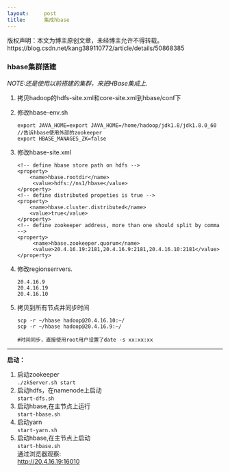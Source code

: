 ```yaml
---
layout:     post
title:      集成hbase
---
```

<div id="article_content" class="article_content clearfix csdn-tracking-statistics" data-pid="blog" data-mod="popu_307" data-dsm="post">
								<div class="article-copyright">
					版权声明：本文为博主原创文章，未经博主允许不得转载。					https://blog.csdn.net/kang389110772/article/details/50868385				</div>
								            <div id="content_views" class="markdown_views prism-atom-one-dark">
							<!-- flowchart 箭头图标 勿删 -->
							<svg xmlns="http://www.w3.org/2000/svg" style="display: none;"><path stroke-linecap="round" d="M5,0 0,2.5 5,5z" id="raphael-marker-block" style="-webkit-tap-highlight-color: rgba(0, 0, 0, 0);"></path></svg>
							<h3 id="hbase集群搭建">hbase集群搭建</h3>

<p><em>NOTE:还是使用以前搭建的集群，来把HBase集成上.</em>  </p>

<ol>
<li><p>拷贝hadoop的hdfs-site.xml和core-site.xml到hbase/conf下  </p></li>
<li><p>修改hbase-env.sh</p>

<pre class="prettyprint"><code class=" hljs rust"><span class="hljs-keyword">export</span> JAVA_HOME=<span class="hljs-keyword">export</span> JAVA_HOME=/home/hadoop/jdk1.<span class="hljs-number">8</span>/jdk1.<span class="hljs-number">8.0_60</span>
<span class="hljs-comment">//告诉hbase使用外部的zookeeper</span>
<span class="hljs-keyword">export</span> HBASE_MANAGES_ZK=<span class="hljs-keyword">false</span></code></pre></li>
<li><p>修改hbase-site.xml</p>

<pre class="prettyprint"><code class=" hljs xml"><span class="hljs-comment">&lt;!-- define hbase store path on hdfs --&gt;</span>
<span class="hljs-tag">&lt;<span class="hljs-title">property</span>&gt;</span>
    <span class="hljs-tag">&lt;<span class="hljs-title">name</span>&gt;</span>hbase.rootdir<span class="hljs-tag">&lt;/<span class="hljs-title">name</span>&gt;</span>
     <span class="hljs-tag">&lt;<span class="hljs-title">value</span>&gt;</span>hdfs://ns1/hbase<span class="hljs-tag">&lt;/<span class="hljs-title">value</span>&gt;</span>
<span class="hljs-tag">&lt;/<span class="hljs-title">property</span>&gt;</span>
<span class="hljs-comment">&lt;!-- define distributed propeties is true --&gt;</span>
<span class="hljs-tag">&lt;<span class="hljs-title">property</span>&gt;</span>
    <span class="hljs-tag">&lt;<span class="hljs-title">name</span>&gt;</span>hbase.cluster.distributed<span class="hljs-tag">&lt;/<span class="hljs-title">name</span>&gt;</span>
    <span class="hljs-tag">&lt;<span class="hljs-title">value</span>&gt;</span>true<span class="hljs-tag">&lt;/<span class="hljs-title">value</span>&gt;</span>
<span class="hljs-tag">&lt;/<span class="hljs-title">property</span>&gt;</span>
<span class="hljs-comment">&lt;!-- define zookeeper address, more than one should split by comma --&gt;</span>
<span class="hljs-tag">&lt;<span class="hljs-title">property</span>&gt;</span>
     <span class="hljs-tag">&lt;<span class="hljs-title">name</span>&gt;</span>hbase.zookeeper.quorum<span class="hljs-tag">&lt;/<span class="hljs-title">name</span>&gt;</span>
     <span class="hljs-tag">&lt;<span class="hljs-title">value</span>&gt;</span>20.4.16.19:2181,20.4.16.9:2181,20.4.16.10:2181<span class="hljs-tag">&lt;/<span class="hljs-title">value</span>&gt;</span>
<span class="hljs-tag">&lt;/<span class="hljs-title">property</span>&gt;</span></code></pre></li>
<li><p>修改regionserrvers.  </p>

<pre class="prettyprint"><code class=" hljs ">20.4.16.9
20.4.16.19
20.4.16.10</code></pre></li>
<li><p>拷贝到所有节点并同步时间</p>

<pre class="prettyprint"><code class=" hljs ruby">scp -r ~<span class="hljs-regexp">/hbase hadoop@20.4.16.10:~/</span>
scp -r ~<span class="hljs-regexp">/hbase hadoop@20.4.16.9:~/</span>

<span class="hljs-comment">#时间同步，直接使用root用户设置了date -s xx:xx:xx</span>
</code></pre></li>
</ol>

<hr>

<p><strong>启动：</strong>  </p>

<ol>
<li>启动zookeeper <br>
<code>./zkServer.sh start</code></li>
<li>启动hdfs，在namenode上启动 <br>
<code>start-dfs.sh</code>  </li>
<li>启动hbase,在主节点上运行 <br>
<code>start-hbase.sh</code></li>
<li>启动yarn <br>
<code>start-yarn.sh</code>  </li>
<li>启动hbase,在主节点上启动 <br>
<code>start-hbase.sh</code> <br>
通过浏览器观察: <br>
<a href="http://20.4.16.19:16010" rel="nofollow">http://20.4.16.19:16010</a></li>
</ol>            </div>
						<link href="https://csdnimg.cn/release/phoenix/mdeditor/markdown_views-9e5741c4b9.css" rel="stylesheet">
                </div>